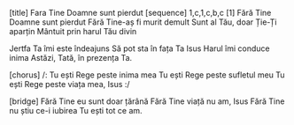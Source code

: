 [title] Fara Tine Doamne sunt pierdut
[sequence] 1,c,1,c,b,c
[1]
Fără Tine Doamne sunt pierdut
Fără Tine-aș fi murit demult
Sunt al Tău, doar Ție-Ți aparțin
Mântuit prin harul Tău divin

Jertfa Ta îmi este îndeajuns
Să pot sta în fața Ta Isus
Harul îmi conduce inima
Astăzi, Tată, în prezența Ta.

[chorus]
/: Tu ești Rege peste inima mea
Tu ești Rege peste sufletul meu
Tu ești Rege peste viața mea, Isus :/

[bridge]
Fără Tine eu sunt doar țărână
Fără Tine viață nu am, Isus
Fără Tine nu știu ce-i iubirea
Tu ești tot ce am.

